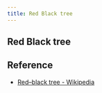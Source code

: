 ```yaml
---
title: Red Black tree
---
```


## Red Black tree


## Reference
* [Red–black tree - Wikipedia](https://en.wikipedia.org/wiki/Red%E2%80%93black_tree)
